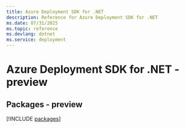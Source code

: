 ```yaml
---
title: Azure Deployment SDK for .NET
description: Reference for Azure Deployment SDK for .NET
ms.date: 07/31/2025
ms.topic: reference
ms.devlang: dotnet
ms.service: deployment
---
```

# Azure Deployment SDK for .NET - preview
## Packages - preview
[!INCLUDE [packages](deployment-index.md)]